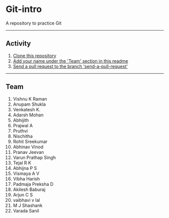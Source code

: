 # Git-intro
A repository to practice Git

---

## Activity

1. [Clone this repository](https://www.git-tower.com/learn/git/commands/git-clone)
2. [Add your name under the 'Team' section in this readme](https://guides.github.com/features/mastering-markdown/)
3. [Send a pull request to the branch 'send-a-pull-request'](https://yangsu.github.io/pull-request-tutorial/)

---

## Team

1. Vishnu K Raman
2. Anupam Shukla
3. Venkatesh K.
4. Adarsh Mohan
5. Abhijith
6. Prajwal A
7. Pruthvi
8. Nischitha
9. Rohit Sreekumar
10. Abhinav Vinod
11. Pranav Jeevan
12. Varun Prathap Singh
13. Tejal R K
14. Abhijna P S
15. Vismaya A V
16. Vibha Harish
17. Padmaja Preksha D
18. Akilesh Baburaj
19. Arjun C S
20. vaibhavi v lal
21. M J Shashank
22. Varada Sanil
